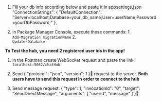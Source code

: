 
1. Fill your db info according below and paste it in appsettings.json 
 "ConnectionStrings": {
    "DefaultConnection": "Server=localhost;Database=your_db_name;User=userName;Password=yourDbPassword;"
  },

2. In Package Manager Console, execute these commands: 
 1.<code> Add-Migration migrationName</code>
 2.<code> Update-Database</code>

<b>To Test the hub, you need 2 registered user ids in the app!</b>

1. In the Postman create WebSocket request and paste the link: 
<code>localhost:5062/chatHub</code>

2. Send 
<json>{
  "protocol": "json",
  "version": 1
}</json> 
request to the server.
<b>Both users have to send this request in order to connect to the hub</b>

3. Send message request:
{
  "type": 1,
  "invocationId": "0",
  "target": "SendDirectMessage",
  "arguments": [
    "userId",
    "message"
  ]
}

